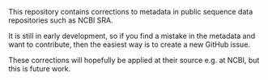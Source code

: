 This repository contains corrections to metadata in public sequence data
repositories such as NCBI SRA.

It is still in early development, so if you find a mistake in the metadata and
want to contribute, then the easiest way is to create a new GitHub issue.

These corrections will hopefully be applied at their source e.g. at NCBI, but
this is future work.
